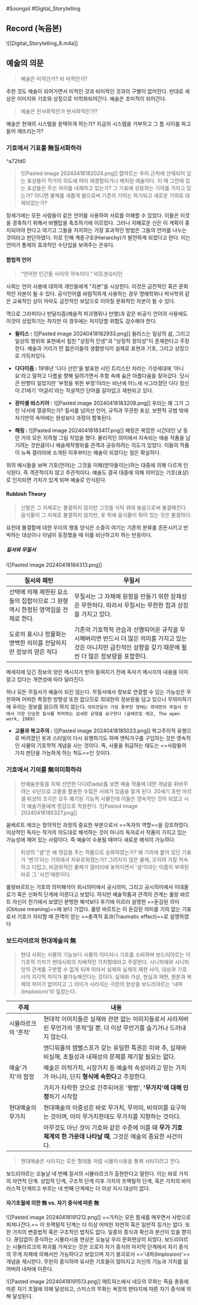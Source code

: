 #Soongsil #Digital_Storytelling

## Record (녹음본)
![[Digital_Storytelling_8.m4a]]

## 예술의 의문
> 예술은 미적인가? 비 미적인가?

추한 것도 예술이 되어가면서 미적인 것과 비미적인 것과의 구별이 없어진다.
반대로 세상은 이미지와 기호와 상징으로 미학화되어간다.
예술은 초미적이 되어간다.

> 예술은 친사회적인가 반사회적인가?

예술은 현재의 시스템을 윤택하게 하는가?
지금의 시스템을 거부하고 그 틈 사이를 파고들어 깨뜨리는가?
### 기호에서 기표를 無질서화하라

^a72fd0

> ![[Pasted image 20240418182024.png]]
팝아트는 우리 근처에 산재되어 있는 표상들이 작가의 의도에 따라 재결합되거나 배치된 예술이다. 이 때 그안에 있는 표상들은 무슨 의미를 내재하고 있는가? 그 기표에 상응하는 기의를 가지고 있는가? 아니면 물체를 새롭게 봄으로써 기존의 기의는 파기되고 새로운 기의로 대체되었는가?

창세기에는 모든 사람들이 같은 언어를 사용하여 서로를 이해할 수 있었다. 이들은 이것을 경축하기 위해서 바벨탑을 축조하기에 이르렀다. 그러나 지혜로운 신은 이 계획이 중지되어야 한다고 여기고 그들을 저지하는 가장 효과적인 방법은 그들의 언어를 나누는 것이라고 판단하였다. 이로 인해 계층구조(Hierarchy)가 발전하게 되었다고 한다. 이는 언어가 통제의 효과적인 수단임을 보여주는 은유다.
#### 합법적 언어
> “언어란 인간들 사이의 약속이다.” 비트겐슈타인

사회는 언어 사용에 대하여 개인들에게 "자본"을 시상한다. 이것은 금전적인 혹은 문화적인 자본이 될 수 있다. 공식언어를 바람직하게 사용하는 경우 명예학위나 박사학위 같은 교육적인 상이 아마도 금전적인 보답으로 이어질 문화적인 자본이 될 수 있다.

역으로 그라피티나 반달리즘(예술적 파괴행위나 만행)과 같은 비공식 언어의 사용에도 이것이 성립하기는 하지만 이 경우에는 저지당할 위험도 감수해야 한다.

- **윌리스 :**
	![[Pasted image 20240418182933.png]]
	윌리스는 일상의 삶, 그리고 일상의 행위와 표현에서 힘찬 "상징적 인생"과 "상징적 창의성"이 존재한다고 주장한다. 예술과 거리가 먼 젊은이들의 생활방식이 실제로 표현과 기호, 그리고 상징으로 가득차있다.
	
- **다다이즘 :**
	1918년 '다다 선언'을 발표한 시인 트리스탄 차라는 기성세대에 '아니요'라고 말하고 다름을 향해 달려가면서 추함 속에 숨은 아름다움을 찾아갔다. 당시 큰 반향이 일었지만 '부정을 위한 부정'이라는 비난에 어느새 사그라졌던 다다 정신이 21세기 '어글리'라는 직설적인 단어를 갈아입고 재현되고 있다.
	
- **장미셸 바스키아 :**
	![[Pasted image 20240418183208.png]]
	우리는 왜 그가 그린 낙서에 열광하는가?
	질서를 넘어선 언어, 규칙과 무관한 표상, 보편적 규범 밖에 자기만의 속어에는 완성보다 과정이 함축된다.
	
- **해링 :**
	![[Pasted image 20240418183417.png]]
	해링은 복잡한 시간대인 낮 동안 거의 모든 지하철 그림 작업을 했다. 물리적인 의미에서 지속되는 예술 작품을 남기려는 것만큼이나 예술제작행위를 관객과 공유하려는 의도가 있었다. 이들의 작품이 뉴욕 갤러리에 소개된 이후부터는 예술이 되었다는 점은 확실하다.
	
위의 예시들을 보며 기호(언어)는 그것을 이해(받아들이는)하는 대중에 의해 다르게 인식된다.
즉 객관적이지 않고 주관적이다.
예술도 결국 대중에 의해 의미있는 기호(표상)로 인지되면 가치가 있게 되며 예술로 인식된다.
#### Rubbish Theory
> 신발은 그 자체로는 불결하지 않지만 그것을 식탁 위에 놓음으로써 불결해진다.
> 음식물이 그 자체로 불결하지 않지만, 옷 위에 음식물이 튀어 있는 것은 불결하다.

요컨데 불결함에 대한 우리의 행동 양식은 소중히 여기는 기존의 분류를 혼돈시키고 반박하는 대상이나 이념이 등장했을 때 이를 비난하고자 하는 반응이다.

##### 질서와 무질서
![[Pasted image 20240418184313.png]]

| 질서와 패턴                                         | 무질서                                                                                          |
| ---------------------------------------------- | -------------------------------------------------------------------------------------------- |
| 선택에 의해 제한된 요소들의 집합이므로 그 원형 역시 한정된 영역임을 전제로 한다. | 무질서는 그 자체에 원형을 만들기 위한 잠재성은 무한하다. 따라서 무질서는 무한한 힘과 상징을 가지고 있다.                                 |
| 도로의 표시나 정물화는 명백한 의미를 전달하지만 정보의 양은 적다           | 기존의 기호학적 관습과 선행되어온 규칙을 무시해버리면 반드시 더 많은 의미를 가지고 있는 것은 아니지만 급진적인 성향을 갖기 때문에 훨씬 더 많은 정보량을 포함한다. |
메세지에 담긴 정보의 양은 메시지가 받아 들여지기 전에 독자가 메시지의 내용을 이미 알고 있다는 개연성에 따라 달라진다. 

허나 모든 무질서가 예술이 되진 않는다. 무질서에서 정보로 연결할 수 있는 가능성은 무한하며 어떠한 특정한 방향성 또한 없으므로 최대한의 정보량을 담고 있으나 무의미하기에 우리는 정보를 읽으려 하지 않는다.
`의미전달의 가장 풍부한 형태는 최대한의 무질서 안에서 가장 단순한 질서를 허락하는 섬세한 균형을 요구한다 (움베르토 에코, The open work, 1989)`

- **고물과 복고주의 :**
	![[Pasted image 20240418185023.png]]
	복고주의적 유행으로 버려졌던 옷과 스타일이 다시 유행하기도 하며 앤틱가구를 구입하는 것은 영속적인 사물의 기호학적 개념을 사는 것이다. 즉, 사물을 취급하는 태도는 ==사람들의 가치 판단을 가늠하게 하는 척도==인 것이다.
	
### 기호에서 기의를 無의미화하라
> 반예술운동을 자체 선언한 다다(Dada)를 보면 예술 작품에 대한 개념을 뒤바꾸려는 수단으로 고물을 활용한 수많은 사례가 있음을 알게 된다. 20세기 초반 마르셀 뒤샹의 조각은 모두 폐기된 기능적 사물인데 이들은 영속적인 것이 되었고 시각 예술가들에게 영감으로 작용한다.
![[Pasted image 20240418185327.png]]

움베르트 에코는 창의적인 과정의 중요한 부분으로서 ==독자의 역할==을 강조하였다. 이상적인 독자는 작가의 의도대로 해석하는 것이 아니라 독자로서 작품이 가지고 있는 가능성에 깨어 있는 사람이다. 즉 예술이 수용될 때마다 새로운 해석이 가능하다.

> 뒤샹의 "샘"은 왜 영감을 주는 작품으로 승화하였는가? 왜 기의에 붙어 있던 기표가 '변기'라는 기의에서 자유로워졌는가? 그려지지 않은 물체,  오히려 가장 저속하고 더럽고, 비권위적인 물체가 갤러리에 놓여지면서 '샘'이라는 이름이 부여된 바로 그 '사건'때문이다.

롤랑바르트는 기호의 의미해석이 외시의미에서 공시의미, 그리고 공시의미에서 이데올로기 혹은 신화적 단계에 이른다고 보았다. 하지만 예술작품과 관객의 관계는 롤랑 바르트 자신이 전기에서 보였던 분명한 해석보다 후기에 이르러 설명한 ==둔감된 의미(Obtuse meaning)==에 보다 가깝다. 롤랑 바르트는 이 둔감된 의미를 기의 없는 기표로서 기호가 자리할 때 관객이 얻는 ==충격적 효과(Traumatic effect)==로 설명하였다
### 보드리야르의 현대예술의 無
> 현대 사회는 사물의 기능보다 사물의 이미지나 기호를 소비하며 보드리야르는 이 기호적 가치가 현대사회의 지배적인 가치형태라고 주장한다. 시니피에와 시니피앙의 관계를 구분할 수 없게 되며 따라서 실제와 실제의 재현 사이, 대상과 기호 사이 지각적 차이가 불가능해진다는 것이다. 실재와 가상, 현실과 재현, 원본과 복제의 차이가 없어지고 그 의미가 사라지는 극한의 현상을 보드리야르는 '내파(Implosion)'라 일컫는다.

| 주제          | 내용                                                                      |
| ----------- | ----------------------------------------------------------------------- |
| 시뮬라르크의 '흔적' | 현대적 이미지들은 실재와 관련 없는 이미지들로서 사라져버린 무언가의 '흔적'일 뿐, 더 이상 무언가를 숨기거나 드러내지 않는다. |
|             | 앤디워홀의 캠벨스프가 갖는 유일한 특권은 미와 추, 실재와 비실재, 초월성과 내재성의 문제를 제기할 필요는 없다.         |
| 예술'가치'의 함정  | 예술은 미적가치, 시장가치 등 예술적 속성이라고 믿는 가치가 아니라, 단지 **형식에 속한다**고 주장한다.            |
|             | 가치가 타락한 것으로 간주되어온 '평범', **'무가치'에 대해 인정**하기 시작함                          |
| 현대예술의 무가치   | 현대예술의 이중성은 바로 무가치, 무의미, 비의미를 요구하는 것이며, 이미 무가치한데도 무가치를 지향하는 것이다.         |
|             | 아무것도 아닌 것이 기호와 같은 수준에 이를 때 **무가 기호 체계의 한 가운데 나타날 때**, 그것은 예술의 중요한 사건이다. |
> 현대예술은 사라지는 모든 형태들 처럼 시뮬라시옹을 통해 사라지려고 한다.

보드리야르는 오늘날 네 번째 질서의 시뮬라르크가 출현한다고 말한다. 이는 바로 가치의 자연적 단계. 상업적 단계, 구조적 단계 이후 가치의 프랙털적 단계, 혹은 가치의 바이러스적 단계라고 부르는 네 번째 단계에는 더 이상 지시 대상이 없다.
#### 자기초월에 의한 無 vs. 자기 증식에 따른 無
![[Pasted image 20240418191212.png]]
==가치는 모든 틈새를 메우면서 사방으로 퍼져나간다.== 이 프랙털적 단계는 더 이상 어떠한 자연적 혹은 일반적 등가는 없다. 또한 가치의 변증법적 혹은 구조적인 법칙도 없다. 일종의 증식과 확산과 분산이 있을 뿐이다. 끊임없이 증식하는 시뮬라시옹 현상은 오늘날 우리 문화현상이 되었다. 보드리야르는 시뮬라르크의 파괴를 가져오는 것은 오로지 자기 증식의 마지막 단계에서 자기 증식의 무게 자체에 의해서만 가능하다고 보았으며 자기 붕괴로서 =='내파(Implosion)'== 개념을 제시한다. 무한히 증식하여 유사한 기호들이 많아지고 자신의 기능과 가치를 잃어버려 내파에 이른다.

![[Pasted image 20240418191513.png]]
매트릭스에서 네오의 무화는 죽음 충동에 따른 자기 초월에 의해 달성되고, 스미스의 무화는 욕망의 판타지에 따른 자기 증식에 의해 달성된다.